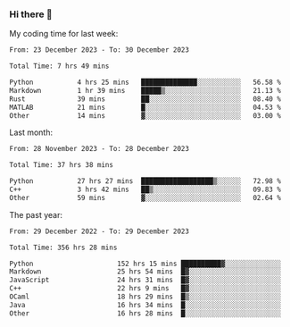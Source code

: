 ### Hi there 👋

My coding time for last week:

<!--START_SECTION:week-->

```txt
From: 23 December 2023 - To: 30 December 2023

Total Time: 7 hrs 49 mins

Python           4 hrs 25 mins   ██████████████░░░░░░░░░░░   56.58 %
Markdown         1 hr 39 mins    █████▒░░░░░░░░░░░░░░░░░░░   21.13 %
Rust             39 mins         ██░░░░░░░░░░░░░░░░░░░░░░░   08.40 %
MATLAB           21 mins         █░░░░░░░░░░░░░░░░░░░░░░░░   04.53 %
Other            14 mins         ▓░░░░░░░░░░░░░░░░░░░░░░░░   03.00 %
```

<!--END_SECTION:week-->

Last month:

<!--START_SECTION:month-->

```txt
From: 28 November 2023 - To: 28 December 2023

Total Time: 37 hrs 38 mins

Python           27 hrs 27 mins  ██████████████████▒░░░░░░   72.98 %
C++              3 hrs 42 mins   ██▒░░░░░░░░░░░░░░░░░░░░░░   09.83 %
Other            59 mins         ▓░░░░░░░░░░░░░░░░░░░░░░░░   02.64 %
```

<!--END_SECTION:month-->

The past year:

<!--START_SECTION:year-->

```txt
From: 29 December 2022 - To: 29 December 2023

Total Time: 356 hrs 28 mins

Python                     152 hrs 15 mins ██████████▓░░░░░░░░░░░░░░   42.71 %
Markdown                   25 hrs 54 mins  █▓░░░░░░░░░░░░░░░░░░░░░░░   07.27 %
JavaScript                 24 hrs 31 mins  █▓░░░░░░░░░░░░░░░░░░░░░░░   06.88 %
C++                        22 hrs 9 mins   █▓░░░░░░░░░░░░░░░░░░░░░░░   06.21 %
OCaml                      18 hrs 29 mins  █▒░░░░░░░░░░░░░░░░░░░░░░░   05.19 %
Java                       16 hrs 34 mins  █░░░░░░░░░░░░░░░░░░░░░░░░   04.65 %
Other                      16 hrs 28 mins  █░░░░░░░░░░░░░░░░░░░░░░░░   04.62 %
```

<!--END_SECTION:year-->
